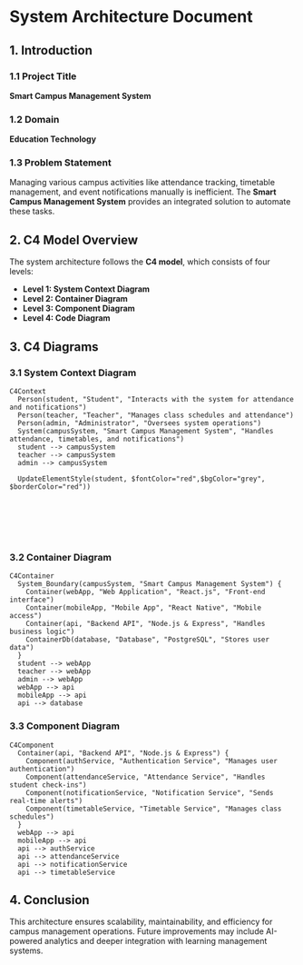 # System Architecture Document

## 1. Introduction

### 1.1 Project Title
**Smart Campus Management System**

### 1.2 Domain
**Education Technology**

### 1.3 Problem Statement
Managing various campus activities like attendance tracking, timetable management, and event notifications manually is inefficient. The **Smart Campus Management System** provides an integrated solution to automate these tasks.

## 2. C4 Model Overview
The system architecture follows the **C4 model**, which consists of four levels:
- **Level 1: System Context Diagram**
- **Level 2: Container Diagram**
- **Level 3: Component Diagram**
- **Level 4: Code Diagram** 

## 3. C4 Diagrams

### 3.1 System Context Diagram
```mermaid
C4Context
  Person(student, "Student", "Interacts with the system for attendance and notifications")
  Person(teacher, "Teacher", "Manages class schedules and attendance")
  Person(admin, "Administrator", "Oversees system operations")
  System(campusSystem, "Smart Campus Management System", "Handles attendance, timetables, and notifications")
  student --> campusSystem
  teacher --> campusSystem
  admin --> campusSystem
  
  UpdateElementStyle(student, $fontColor="red",$bgColor="grey", $borderColor="red"))







```

### 3.2 Container Diagram
```mermaid
C4Container
  System_Boundary(campusSystem, "Smart Campus Management System") {
    Container(webApp, "Web Application", "React.js", "Front-end interface")
    Container(mobileApp, "Mobile App", "React Native", "Mobile access")
    Container(api, "Backend API", "Node.js & Express", "Handles business logic")
    ContainerDb(database, "Database", "PostgreSQL", "Stores user data")
  }
  student --> webApp
  teacher --> webApp
  admin --> webApp
  webApp --> api
  mobileApp --> api
  api --> database
```

### 3.3 Component Diagram
```mermaid
C4Component
  Container(api, "Backend API", "Node.js & Express") {
    Component(authService, "Authentication Service", "Manages user authentication")
    Component(attendanceService, "Attendance Service", "Handles student check-ins")
    Component(notificationService, "Notification Service", "Sends real-time alerts")
    Component(timetableService, "Timetable Service", "Manages class schedules")
  }
  webApp --> api
  mobileApp --> api
  api --> authService
  api --> attendanceService
  api --> notificationService
  api --> timetableService
```

## 4. Conclusion
This architecture ensures scalability, maintainability, and efficiency for campus management operations. Future improvements may include AI-powered analytics and deeper integration with learning management systems.
